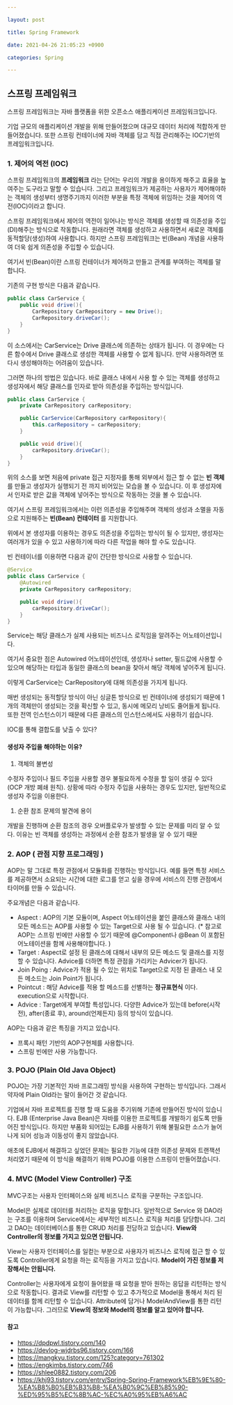 ```yaml
---

layout: post

title: Spring Framework

date: 2021-04-26 21:05:23 +0900

categories: Spring

---
```


스프링 프레임워크
-----------------

스프링 프레임워크는 자바 플랫폼을 위한 오픈소스 애플리케이션 프레임워크입니다.

기업 규모의 애플리케이션 개발을 위해 만들어졌으며 대규모 데이터 처리에 적합하게 만들어졌습니다. 또한 스프링 컨테이너에 자바 객체를 담고 직접 관리해주는 IOC기반의 프레임워크입니다.

### 1. 제어의 역전 (IOC)

스프링 프레임워크의 **프레임워크** 라는 단어는 우리의 개발을 용이하게 해주고 효율을 높여주는 도구라고 말할 수 있습니다. 그리고 프레임워크가 제공하는 사용자가 제어해야하는 객체의 생성부터 생명주기까지 이러한 부분을 특정 객체에 위임하는 것을 제어의 역전(IOC)이라고 합니다.

스프링 프레임워크에서 제어의 역전이 일어나는 방식은 객체를 생성할 때 의존성을 주입(DI)해주는 방식으로 작동합니다. 원래라면 객체를 생성하고 사용하면서 새로운 객체를 동적할당(생성)하여 사용합니다. 하지만 스프링 프레임워크는 빈(Bean) 개념을 사용하여 더욱 쉽게 의존성을 주입할 수 있습니다.

여기서 빈(Bean)이란 스프링 컨테이너가 제어하고 만들고 관계를 부여하는 객체를 말합니다.

기존의 구현 방식은 다음과 같습니다.

```java
public class CarService {
    public void drive(){
        CarRepository CarRepository = new Drive();
        CarRepository.driveCar();
    }
}
```

이 소스에서는 CarService는 Drive 클래스에 의존하는 상태가 됩니다. 이 경우에는 다른 함수에서 Drive 클래스로 생성한 객체를 사용할 수 없게 됩니다. 만약 사용하려면 또 다시 생성해야하는 어려움이 있습니다.

그러면 하나의 방법은 있습니다. 바로 클래스 내에서 사용 할 수 있는 객체를 생성하고 생성자에서 해당 클래스를 인자로 받아 의존성을 주입하는 방식입니다.

```java
public class CarService {
    private CarRepository carRepository;

    public CarService(CarRepository carRepository){
        this.carRepository = carRepository;
    }

    public void drive(){
        carRepository.driveCar();
    }
}
```

위의 소스를 보면 처음에 private 접근 지정자를 통해 외부에서 접근 할 수 없는 **빈 객체** 를 만들고 생성자가 실행되기 전 까지 비어있는 모습을 볼 수 있습니다. 이 후 생성자에서 인자로 받은 값을 객체에 넣어주는 방식으로 작동하는 것을 볼 수 있습니다.

여기서 스프링 프레임워크에서는 이런 의존성을 주입해주며 객체의 생성과 소멸을 자동으로 지원해주는 **빈(Bean) 컨테이터** 를 지원합니다.

위에서 본 생성자를 이용하는 경우도 의존성을 주입하는 방식이 될 수 있지만, 생성자는 여러개가 있을 수 있고 사용하기에 따라 다른 작업을 해야 할 수도 있습니다.

빈 컨테이너를 이용하면 다음과 같이 간단한 방식으로 사용할 수 있습니다.

```java
@Service
public class CarService {
    @Autowired
    private CarRepository carRepository;

    public void drive(){
        carRepository.driveCar();
    }
}
```

Service는 해당 클래스가 실제 사용되는 비즈니스 로직임을 알려주는 어노테이션입니다.

여기서 중요한 점은 Autowired 어노테이션인데, 생성자나 setter, 필드값에 사용할 수 있으며 해당하는 타입과 동일한 클래스의 bean을 찾아서 해당 객체에 넣어주게 됩니다.

이렇게 CarService는 CarRepository에 대해 의존성을 가지게 됩니다.

매번 생성되는 동적할당 방식이 아닌 싱글톤 방식으로 빈 컨테이너에 생성되기 때문에 1개의 객체만이 생성되는 것을 확신할 수 있고, 동시에 메모리 낭비도 줄어들게 됩니다. 또한 전역 인스턴스이기 때문에 다른 클래스의 인스턴스에서도 사용하기 쉽습니다.

IOC를 통해 결합도를 낮출 수 있다?

#### 생성자 주입을 해야하는 이유?

1.	객체의 불변성

수정자 주입이나 필드 주입을 사용할 경우 불필요하게 수정을 할 일이 생길 수 있다(OCP 개방 폐쇄 원칙). 상황에 따라 수정자 주입을 사용하는 경우도 있지만, 일반적으로 생성자 주입을 이용한다.

1.	순환 참조 문제의 발견에 용이

개발을 진행하며 순환 참조의 경우 오버플로우가 발생할 수 있는 문제를 미리 알 수 있다. 이유는 빈 객체를 생성하는 과정에서 순환 참조가 발생을 알 수 있기 때문

### 2. AOP ( 관점 지향 프로그래밍 )

AOP는 말 그대로 특정 관점에서 모듈화를 진행하는 방식입니다. 예를 들면 특정 서비스를 제공하면서 소요되는 시간에 대한 로그를 얻고 싶을 경우에 서비스의 진행 관점에서 타이머를 만들 수 있습니다.

주요개념은 다음과 같습니다.

-	Aspect : AOP의 기본 모듈이며, Aspect 어노테이션을 붙인 클래스와 클래스 내의 모든 메소드는 AOP를 사용할 수 있는 Target으로 사용 될 수 있습니다. (* 참고로 AOP는 스프링 빈에만 사용할 수 있기 때문에 @Component나 @Bean 이 포함된 어노테이션을 함께 사용해야합니다. )
-	Target : Aspect로 설정 된 클래스에 대해서 내부의 모든 메소드 및 클래스를 지정할 수 있습니다. Advice를 더하면 특정 관점을 가리키는 Advicer가 됩니다.
-	Join Poing : Advice가 적용 될 수 있는 위치로 Target으로 지정 된 클래스 내 모든 메소드는 Join Point가 됩니다.
-	Pointcut : 해당 Advice를 적용 할 메소드를 선별하는 **정규표현식** 이다. execution으로 시작합니다.
-	Advice : Target에게 부여할 특성입니다. 다양한 Advice가 있는데 before(시작 전), after(종료 후), around(언제든지) 등의 방식이 있습니다.

AOP는 다음과 같은 특징을 가지고 있습니다.

-	프록시 패턴 기반의 AOP구현체를 사용합니다.
-	스프링 빈에만 사용 가능합니다.

### 3. POJO (Plain Old Java Object)

POJO는 가장 기본적인 자바 프로그래밍 방식을 사용하여 구현하는 방식입니다. 그래서 약자에 Plain Old라는 말이 들어간 것 같습니다.

기업에서 자바 프로젝트를 진행 할 때 도움을 주기위해 기존에 만들어진 방식이 있습니다. EJB (Enterprise Java Bean)은 자바를 이용한 프로젝트를 개발하기 쉽도록 만들어진 방식입니다. 하지만 부품화 되어있는 EJB를 사용하기 위해 불필요한 소스가 늘어나게 되어 성능과 이동성이 좋지 않았습니다.

애초에 EJB에서 해결하고 싶었던 문제는 필요한 기능에 대한 의존성 문제와 트랜잭션 처리였기 때문에 이 방식을 해결하기 위해 POJO를 이용한 스프링이 만들어졌습니다.

### 4. MVC (Model View Controller) 구조

MVC구조는 사용자 인터페이스와 실제 비즈니스 로직을 구분하는 구조입니다.

Model은 실제로 데이터를 처리하는 로직을 말합니다. 일반적으로 Service 와 DAO라는 구조를 이용하며 Service에서는 세부적인 비즈니스 로직을 처리를 담당합니다. 그리고 DAO는 데이터베이스를 통한 CRUD 처리를 전담하고 있습니다. **View와 Controller의 정보를 가지고 있으면 안됩니다.**

View는 사용자 인터페이스를 일컫는 부분으로 사용자가 비즈니스 로직에 접근 할 수 있도록 Controller에게 요청을 하는 로직등을 가지고 있습니다. **Model이 가진 정보를 저장해서는 안됩니다.**

Controller는 사용자에게 요청이 들어왔을 때 요청을 받아 원하는 응답을 리턴하는 방식으로 작동합니다. 결과로 View를 리턴할 수 있고 추가적으로 Model을 통해서 처리 된 데이터를 함께 리턴할 수 있습니다. Attribute에 담거나 ModelAndView를 통한 리턴이 가능합니다. 그러므로 **View의 정보와 Model의 정보를 알고 있어야 합니다.**

#### 참고

-	<https://dpdpwl.tistory.com/140>
-	<https://devlog-wjdrbs96.tistory.com/166>
-	<https://mangkyu.tistory.com/125?category=761302>
-	<https://engkimbs.tistory.com/746>
-	<https://shlee0882.tistory.com/206>
-	<https://khj93.tistory.com/entry/Spring-Spring-Framework%EB%9E%80-%EA%B8%B0%EB%B3%B8-%EA%B0%9C%EB%85%90-%ED%95%B5%EC%8B%AC-%EC%A0%95%EB%A6%AC>
